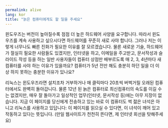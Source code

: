 ```yaml
---
permalink: alive
lang: kor
title: "늙은 컴퓨터에게도 할 일을 주세요"
---
```


윈도우즈는 버전이 높아질수록 점점 더 높은 하드웨어 사양을 요구합니다. 따라서 윈도우즈를 계속 사용하고 싶으시다면 하드웨어를 꾸준히 새로 사야 합니다. 그러나 저는 이렇게 너무나도 빠른 진화가 필요한 이유를 잘 모르겠습니다. 물론 새로운 기술, 하드웨어가 절실히 필요한 사람들도 있겠지만, 인터넷을 하고, 이메일을 주고받고, 문서작성과 슬라이드 작성 등을 하는 일반 사용자들이 컴퓨터 상점만 배부르도록 매 2, 3, 4년마다 새 컴퓨터를 사야 하는 이유가 있을까요? 컴퓨터가 5년 전만 해도 충분히 하던 일을 더 이상 하지 못하는 충분한 이유가 있나요?

리눅스는 윈도우즈라면 설치조차 거부하거나 매 클릭마다 20초씩 버벅거릴 오래된 컴퓨터에서도 완벽히 돌아갑니다. 물론 12년 된 늙은 컴퓨터로 최신컴퓨터의 속도를 이길 수는 없겠지만, 매우 잘 돌아가고 일상적인 업무(인터넷, 문서작성 등)에는 아무 지장이 없습니다. 지금 이 페이지를 당신에게 전송하고 있는 바로 이 컴퓨터도 썩 젊은 녀석은 아니고 리눅스를 사용하고 있답니다: 이 페이지를 읽으실 수 있다면, 이 녀석이 깨어 있고 작동하고 있다는 뜻입니다. (만일 웹사이트가 천천히 뜬다면, 제 인터넷 회선을 탓해주세요)




